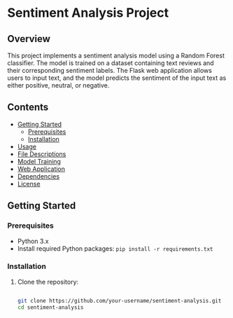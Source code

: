 # Sentiment Analysis Project
## Overview
This project implements a sentiment analysis model using a Random Forest classifier. The model is trained on a dataset containing text reviews and their corresponding sentiment labels. The Flask web application allows users to input text, and the model predicts the sentiment of the input text as either positive, neutral, or negative.
## Contents
- [Getting Started](#getting-started)
  - [Prerequisites](#prerequisites)
  - [Installation](#installation)
- [Usage](#usage)
- [File Descriptions](#file-descriptions)
- [Model Training](#model-training)
- [Web Application](#web-application)
- [Dependencies](#dependencies)
- [License](#license)
## Getting Started
### Prerequisites
- Python 3.x
- Install required Python packages: `pip install -r requirements.txt`
### Installation
1. Clone the repository:
   ```bash
   
   git clone https://github.com/your-username/sentiment-analysis.git
   cd sentiment-analysis

